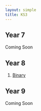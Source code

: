 ```yaml
---
layout: simple
title: KS3
---
```


## Year 7

Coming Soon

## Year 8

1. [Binary](binary.html)

## Year 9

Coming Soon